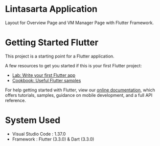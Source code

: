 # Lintasarta Application

Layout for Overview Page and VM Manager Page with Flutter Framework.

# Getting Started Flutter

This project is a starting point for a Flutter application.

A few resources to get you started if this is your first Flutter project:

- [Lab: Write your first Flutter app](https://flutter.dev/docs/get-started/codelab)
- [Cookbook: Useful Flutter samples](https://flutter.dev/docs/cookbook)

For help getting started with Flutter, view our
[online documentation](https://flutter.dev/docs), which offers tutorials,
samples, guidance on mobile development, and a full API reference.

# System Used

- Visual Studio Code  : 1.37.0
- Framework           : Flutter (3.3.0) & Dart (3.3.0)

